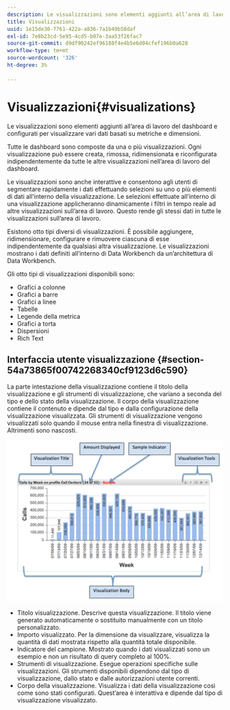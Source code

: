 ```yaml
---
description: Le visualizzazioni sono elementi aggiunti all’area di lavoro del dashboard e configurati per visualizzare vari dati basati su metriche e dimensioni.
title: Visualizzazioni
uuid: 1e15de30-7761-422a-a836-7a1b49b58daf
exl-id: 7e8b23cd-5e95-4cd5-b07e-3aa53f26fac7
source-git-commit: d9df90242ef96188f4e4b5e6d04cfef196b0a628
workflow-type: tm+mt
source-wordcount: '326'
ht-degree: 3%

---
```


# Visualizzazioni{#visualizations}

Le visualizzazioni sono elementi aggiunti all’area di lavoro del dashboard e configurati per visualizzare vari dati basati su metriche e dimensioni.

Tutte le dashboard sono composte da una o più visualizzazioni. Ogni visualizzazione può essere creata, rimossa, ridimensionata e riconfigurata indipendentemente da tutte le altre visualizzazioni nell’area di lavoro del dashboard.

Le visualizzazioni sono anche interattive e consentono agli utenti di segmentare rapidamente i dati effettuando selezioni su uno o più elementi di dati all’interno della visualizzazione. Le selezioni effettuate all’interno di una visualizzazione applicheranno dinamicamente i filtri in tempo reale ad altre visualizzazioni sull’area di lavoro. Questo rende gli stessi dati in tutte le visualizzazioni sull’area di lavoro.

Esistono otto tipi diversi di visualizzazioni. È possibile aggiungere, ridimensionare, configurare e rimuovere ciascuna di esse indipendentemente da qualsiasi altra visualizzazione. Le visualizzazioni mostrano i dati definiti all’interno di Data Workbench da un’architettura di Data Workbench.

Gli otto tipi di visualizzazioni disponibili sono:

* Grafici a colonne
* Grafici a barre
* Grafici a linee
* Tabelle
* Legende della metrica
* Grafici a torta
* Dispersioni
* Rich Text

## Interfaccia utente visualizzazione {#section-54a73865f00742268340cf9123d6c590}

La parte intestazione della visualizzazione contiene il titolo della visualizzazione e gli strumenti di visualizzazione, che variano a seconda del tipo e dello stato della visualizzazione. Il corpo della visualizzazione contiene il contenuto e dipende dal tipo e dalla configurazione della visualizzazione visualizzata. Gli strumenti di visualizzazione vengono visualizzati solo quando il mouse entra nella finestra di visualizzazione. Altrimenti sono nascosti.

![](assets/visualization.png)

* Titolo visualizzazione. Descrive questa visualizzazione. Il titolo viene generato automaticamente o sostituito manualmente con un titolo personalizzato.
* Importo visualizzato. Per la dimensione da visualizzare, visualizza la quantità di dati mostrata rispetto alla quantità totale disponibile.
* Indicatore del campione. Mostrato quando i dati visualizzati sono un esempio e non un risultato di query completo al 100%.
* Strumenti di visualizzazione. Esegue operazioni specifiche sulle visualizzazioni. Gli strumenti disponibili dipendono dal tipo di visualizzazione, dallo stato e dalle autorizzazioni utente correnti.
* Corpo della visualizzazione. Visualizza i dati della visualizzazione così come sono stati configurati. Quest’area è interattiva e dipende dal tipo di visualizzazione visualizzato.
